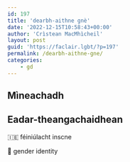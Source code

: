 ```yaml
---
id: 197
title: 'dearbh-aithne gnè'
date: '2022-12-15T10:58:43+00:00'
author: 'Crìstean MacMhìcheil'
layout: post
guid: 'https://faclair.lgbt/?p=197'
permalink: /dearbh-aithne-gne/
categories:
    - gd
---
```


## Mìneachadh

## Eadar-theangachaidhean

&#x1f1ee;&#x1f1ea; féiniúlacht inscne

&#x1f3f4;&#xe0067;&#xe0062;&#xe0065;&#xe006e;&#xe0067;&#xe007f; gender identity
